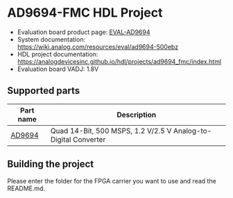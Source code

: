 # AD9694-FMC HDL Project

- Evaluation board product page: [EVAL-AD9694](https://www.analog.com/eval-ad9694)
- System documentation: https://wiki.analog.com/resources/eval/ad9694-500ebz
- HDL project documentation: https://analogdevicesinc.github.io/hdl/projects/ad9694_fmc/index.html
- Evaluation board VADJ: 1.8V

## Supported parts

| Part name                               | Description                                  |
|-----------------------------------------|----------------------------------------------|
| [AD9694](https://www.analog.com/ad9694) | Quad 14-Bit, 500 MSPS, 1.2 V/2.5 V Analog-to-Digital Converter |

## Building the project

Please enter the folder for the FPGA carrier you want to use and read the README.md.
